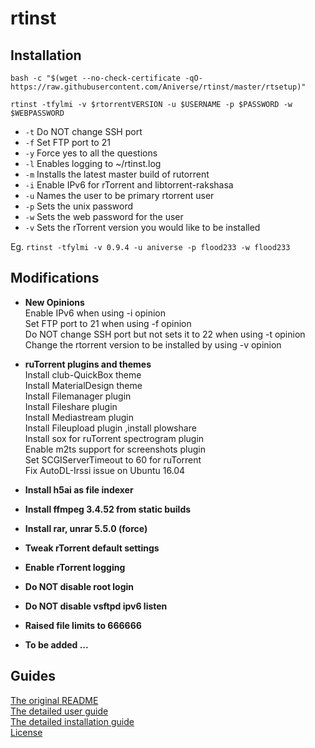 # rtinst



## Installation

```
bash -c "$(wget --no-check-certificate -qO- https://raw.githubusercontent.com/Aniverse/rtinst/master/rtsetup)"
```
```
rtinst -tfylmi -v $rtorrentVERSION -u $USERNAME -p $PASSWORD -w $WEBPASSWORD 
```

- `-t` Do NOT change SSH port  
- `-f` Set FTP port to 21  
- `-y` Force yes to all the questions  
- `-l` Enables logging to ~/rtinst.log  
- `-m` Installs the latest master build of rutorrent  
- `-i` Enable IPv6 for rTorrent and libtorrent-rakshasa  
- `-u` Names the user to be primary rtorrent user  
- `-p` Sets the unix password  
- `-w` Sets the web password for the user  
- `-v` Sets the rTorrent version you would like to be installed  

Eg.  `rtinst -tfylmi -v 0.9.4 -u aniverse -p flood233 -w flood233`  




## Modifications

- **New Opinions**  
Enable IPv6 when using -i opinion  
Set FTP port to 21 when using -f opinion  
Do NOT change SSH port but not sets it to 22 when using -t opinion  
Change the rtorrent version to be installed by using -v opinion  

- **ruTorrent plugins and themes**  
Install club-QuickBox theme  
Install MaterialDesign theme  
Install Filemanager plugin  
Install Fileshare plugin  
Install Mediastream plugin  
Install Fileupload plugin ,install plowshare  
Install sox for ruTorrent spectrogram plugin  
Enable m2ts support for screenshots plugin  
Set SCGIServerTimeout to 60 for ruTorrent  
Fix AutoDL-Irssi issue on Ubuntu 16.04  

- **Install h5ai as file indexer**  
- **Install ffmpeg 3.4.52 from static builds**  
- **Install rar, unrar 5.5.0 (force)**  

- **Tweak rTorrent default settings**  
- **Enable rTorrent logging**  
- **Do NOT disable root login**  
- **Do NOT disable vsftpd ipv6 listen**  
- **Raised file limits to 666666**  
- **To be added ...**  




## Guides

[The original README](https://github.com/arakasi72/rtinst/blob/master/README.md)  
[The detailed user guide](https://github.com/arakasi72/rtinst/wiki/Guide)  
[The detailed installation guide](https://github.com/arakasi72/rtinst/wiki/Installing-rtinst)  
[License](https://github.com/arakasi72/rtinst/blob/master/LICENSE)  
